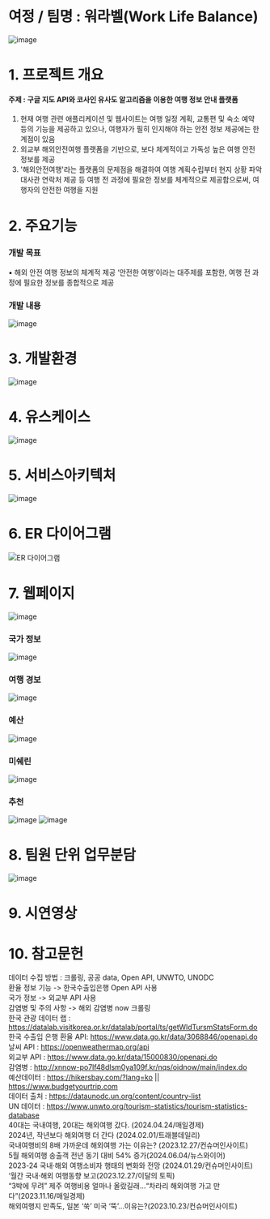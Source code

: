 # 여정 / 팀명 : 워라벨(Work Life Balance)
![image](https://github.com/2024-SW-LangIntelligence/trip_repo/assets/51393469/5159bace-9067-4eed-a88e-d9a6d46b16e6)


# 1. 프로젝트 개요
#### 주제 : 구글 지도 API와 코사인 유사도 알고리즘을 이용한 여행 정보 안내 플랫폼
1. 현재 여행 관련 애플리케이션 및 웹사이트는 여행 일정 계획, 교통편 및 숙소 예약 등의 기능을 제공하고 있으나, 여행자가 필히 인지해야 하는 안전 정보 제공에는 한계점이 있음
2. 외교부 해외안전여행 플랫폼을 기반으로, 보다 체계적이고 가독성 높은 여행 안전 정보를 제공
3. '해외안전여행'라는 플랫폼의 문제점을 해결하여 여행 계획수립부터 현지 상황 파악 대사관 연락처 제공 등 여행 전 과정에 필요한 정보를 체계적으로 제공함으로써, 여행자의 안전한 여행을 지원

# 2. 주요기능
  ### 개발 목표
  ▪ 해외 안전 여행 정보의 체계적 제공
  ‘안전한 여행’이라는 대주제를 포함한, 여행 전 과정에 필요한 정보를 종합적으로 제공
  ### 개발 내용
  ![image](https://github.com/2024-SW-LangIntelligence/trip_repo/assets/51393469/8d47e227-1dd8-46ab-ad66-ae0858f8efea)


# 3. 개발환경
  ![image](https://github.com/2024-SW-LangIntelligence/trip_repo/assets/51393469/8f072c57-f004-47ec-bc0e-4e4c63874e13)

# 4. 유스케이스
  ![image](https://github.com/2024-SW-LangIntelligence/trip_repo/assets/51393469/8332065f-f8fe-430c-93e1-36f5eda51bb5)

# 5. 서비스아키텍처
  ![image](https://github.com/2024-SW-LangIntelligence/trip_repo/assets/51393469/4444cdc4-d346-4577-981b-c32ea0b1d015)

# 6. ER 다이어그램
  ![ER 다이어그램](https://github.com/2024-SW-LangIntelligence/trip_repo/assets/51393469/86a0ce0e-9064-4dee-86bd-4272d51013db)

# 7. 웹페이지
  ![image](https://github.com/2024-SW-LangIntelligence/trip_repo/assets/51393469/639c7f79-7f0f-4bfe-99b5-68d87cba828e)
  ### 국가 정보
  ![image](https://github.com/2024-SW-LangIntelligence/trip_repo/assets/51393469/1f3d9607-2037-489e-9b28-60fa3c74bc68)
  ### 여행 경보
  ![image](https://github.com/2024-SW-LangIntelligence/trip_repo/assets/51393469/57454eff-c373-41eb-a9d4-c92ace5d200f)
  ### 예산
  ![image](https://github.com/2024-SW-LangIntelligence/trip_repo/assets/51393469/7c26eb87-573c-495b-b9d3-28b1a6ebe13c)
  ### 미쉐린
  ![image](https://github.com/2024-SW-LangIntelligence/trip_repo/assets/51393469/918dab21-99f1-466d-9037-9f94f50c68cd)
  ### 추천
  ![image](https://github.com/2024-SW-LangIntelligence/trip_repo/assets/51393469/ae6c7408-a1b3-4645-8d2c-3c685f1e9ac7)
  ![image](https://github.com/2024-SW-LangIntelligence/trip_repo/assets/51393469/2da1587c-1e84-4b72-b676-1b1c481d7046)

# 8. 팀원 단위 업무분담

  ![image](https://github.com/2024-SW-LangIntelligence/trip_repo/assets/51393469/c37c8a2e-d068-497a-9d33-56c031daf79c)

# 9. 시연영상



# 10. 참고문헌
데이터 수집 방법 : 크롤링, 공공 data, Open API, UNWTO, UNODC <br>
환율 정보 기능 -> 한국수출입은행 Open API 사용 <br>
국가 정보 -> 외교부 API 사용 <br>
감염병 및 주의 사항 -> 해외 감염병 now 크롤링 <br>
한국 관광 데이터 랩 : https://datalab.visitkorea.or.kr/datalab/portal/ts/getWldTursmStatsForm.do <br>
한국 수출입 은행 환율 API: https://www.data.go.kr/data/3068846/openapi.do <br>
날씨 API : https://openweathermap.org/api <br>
외교부 API : https://www.data.go.kr/data/15000830/openapi.do <br>
감염병 : http://xnnow-po7lf48dlsm0ya109f.kr/nqs/oidnow/main/index.do <br>
예산데이터 : https://hikersbay.com/?lang=ko || https://www.budgetyourtrip.com <br>
데이터 출처 : https://dataunodc.un.org/content/country-list <br>
UN 데이터  : https://www.unwto.org/tourism-statistics/tourism-statistics-database <br>
40대는 국내여행, 20대는 해외여행 갔다. (2024.04.24/매일경제) <br>
2024년, 작년보다 해외여행 더 간다 (2024.02.01/트래블데일리) <br>
국내여행비의 8배 가까운데 해외여행 가는 이유는? (2023.12.27/컨슈머인사이트) <br>
5월 해외여행 송출객 전년 동기 대비 54% 증가(2024.06.04/뉴스와이어) <br>
2023-24 국내·해외 여행소비자 행태의 변화와 전망 (2024.01.29/컨슈머인사이트) <br>
‘월간 국내·해외 여행동향 보고(2023.12.27/이달의 토픽) <br>
“3박에 무려” 제주 여행비용 얼마나 올랐길래…“차라리 해외여행 가고 만다”(2023.11.16/매일경제)<br>
해외여행지 만족도, 일본 ‘쑥’ 미국 ‘뚝’…이유는?(2023.10.23/컨슈머인사이트) <br>


  

  




